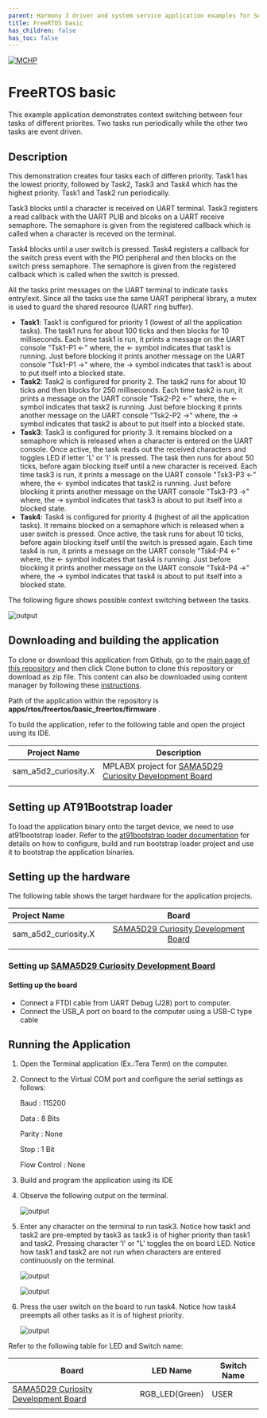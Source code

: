 ```yaml
---
parent: Harmony 3 driver and system service application examples for SAM A5D2 family
title: FreeRTOS basic 
has_children: false
has_toc: false
---
```


[![MCHP](https://www.microchip.com/ResourcePackages/Microchip/assets/dist/images/logo.png)](https://www.microchip.com)

# FreeRTOS basic

This example application demonstrates context switching between four tasks of different priorites. Two tasks run periodically while the other two tasks are event driven.

## Description

This demonstration creates four tasks each of differen priority. Task1 has the lowest priority, followed by Task2, Task3 and Task4 which has the highest priority. Task1 and Task2 run periodically. 

Task3 blocks until a character is received on UART terminal. Task3 registers a read callback with the UART PLIB and blcoks on a UART receive semaphore. The semaphore is given from the registered callback which is called when a character is receved on the terminal. 

Task4 blocks until a user switch is pressed. Task4 registers a callback for the switch press event with the PIO peripheral and then blocks on the switch press semaphore. The semaphore is given from the registered callback which is called when the switch is pressed.

All the tasks print messages on the UART terminal to indicate tasks entry/exit. Since all the tasks use the same UART peripheral library, a mutex is used to guard the shared resource (UART ring buffer).


- **Task1**: Task1 is configured for priority 1 (lowest of all the application tasks). The task1 runs for about 100 ticks and then blocks for 10 milliseconds. Each time task1 is run, it prints a message on the UART console "Tsk1-P1 <-" where, the <- symbol indicates that task1 is running. Just before blocking it prints another message on the UART console "Tsk1-P1 ->" where, the -> symbol indicates that task1 is about to put itself into a blocked state.
- **Task2**: Task2 is configured for priority 2. The task2 runs for about 10 ticks and then blocks for 250 milliseconds. Each time task2 is run, it prints a message on the UART console "Tsk2-P2 <-" where, the <- symbol indicates that task2 is running. Just before blocking it prints another message on the UART console "Tsk2-P2 ->" where, the -> symbol indicates that task2 is about to put itself into a blocked state.
- **Task3**: Task3 is configured for priority 3. It remains blocked on a semaphore which is released when a character is entered on the UART console. Once active, the task reads out the received characters and toggles LED if letter 'L' or 'l' is pressed. The task then runs for about 50 ticks, before again blocking itself until a new character is received. Each time task3 is run, it prints a message on the UART console "Tsk3-P3 <-" where, the <- symbol indicates that task2 is running. Just before blocking it prints another message on the UART console "Tsk3-P3 ->" where, the -> symbol indicates that task3 is about to put itself into a blocked state.
- **Task4**: Task4 is configured for priority 4 (highest of all the application tasks). It remains blocked on a semaphore which is released when a user switch is pressed. Once active, the task runs for about 10 ticks, before again blocking itself until the switch is pressed again. Each time task4 is run, it prints a message on the UART console "Tsk4-P4 <-" where, the <- symbol indicates that task4 is running. Just before blocking it prints another message on the UART console "Tsk4-P4 ->" where, the -> symbol indicates that task4 is about to put itself into a blocked state.

The following figure shows possible context switching between the tasks.

   ![output](images/task_switching.png)

## Downloading and building the application

To clone or download this application from Github, go to the [main page of this repository](https://github.com/Microchip-MPLAB-Harmony/core_apps_sam_a5d2) and then click Clone button to clone this repository or download as zip file.
This content can also be downloaded using content manager by following these [instructions](https://github.com/Microchip-MPLAB-Harmony/contentmanager/wiki).

Path of the application within the repository is **apps/rtos/freertos/basic_freertos/firmware** .

To build the application, refer to the following table and open the project using its IDE.

| Project Name      | Description                                    |
| ----------------- | ---------------------------------------------- |
| sam_a5d2_curiosity.X | MPLABX project for [SAMA5D29 Curiosity Development Board](https://www.microchip.com/en-us/development-tool/EV07R15A) |
|||

## Setting up AT91Bootstrap loader

To load the application binary onto the target device, we need to use at91bootstrap loader. Refer to the [at91bootstrap loader documentation](../../../docs/readme_bootstrap.md) for details on how to configure, build and run bootstrap loader project and use it to bootstrap the application binaries.

## Setting up the hardware

The following table shows the target hardware for the application projects.

| Project Name| Board|
|:---------|:---------:|
| sam_a5d2_curiosity.X | [SAMA5D29 Curiosity Development Board](https://www.microchip.com/en-us/development-tool/EV07R15A) |
|||

### Setting up [SAMA5D29 Curiosity Development Board](https://www.microchip.com/en-us/development-tool/EV07R15A)

#### Setting up the board

- Connect a FTDI cable from UART Debug (J28) port to computer.
- Connect the USB_A port on board to the computer using a USB-C type cable

## Running the Application

1. Open the Terminal application (Ex.:Tera Term) on the computer.
2. Connect to the Virtual COM port and configure the serial settings as follows:

    Baud : 115200

    Data : 8 Bits
    
    Parity : None
    
    Stop : 1 Bit
    
    Flow Control : None
3. Build and program the application using its IDE
4. Observe the following output on the terminal.

   ![output](images/output1.png)

5. Enter any character on the terminal to run task3. Notice how task1 and task2 are pre-empted by task3 as task3 is of higher priority than task1 and task2. Pressing character 'l' or "L' toggles the on board LED. Notice how task1 and task2 are not run when characters are entered continuously on the terminal.

   ![output](images/output2.png)

   ![output](images/output2_1.png)

6. Press the user switch on the board to run task4. Notice how task4 preempts all other tasks as it is of highest priority.

   ![output](images/output3.png)

Refer to the following table for LED and Switch name:

| Board | LED Name | Switch Name |
| ----- | -------- | ----------- |
|  [SAMA5D29 Curiosity Development Board](https://www.microchip.com/en-us/development-tool/EV07R15A)  | RGB_LED(Green) | USER |
|||